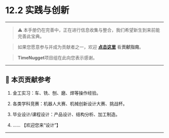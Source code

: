 # 12.2 实践与创新

---

> ⚠️ 本手册仍在完善中，正在进行信息收集与整合，我们希望新生到来前能完善此宝典。  

> 如果您愿意参与并成为贡献者之一，欢迎 **[点击这里](/CONTRIBUTING.md)** 看**贡献指南**。

> **TimeNugget**项目组在此向您表示感谢。

---

## 📌 本页贡献参考

1. 金工实习：车、铣、刨、磨、焊等操作经验。

2. 各类学科竞赛：机器人大赛、机械创新设计大赛、挑战杯。

3. 毕业设计/课程设计：产品设计、结构分析、加工制造。

4. ……  【欢迎您来“设计”】

---
